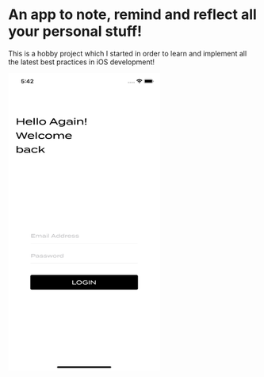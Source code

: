 # An app to note, remind and reflect all your personal stuff!

This is a hobby project which I started in order to learn and implement all the latest best practices in iOS development!

<img src="/ss_1.png" width="306" height="600"> 
